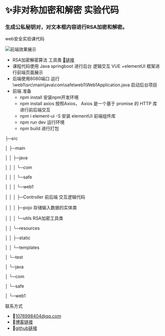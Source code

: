 # ✨非对称加密和解密 实验代码

### 生成公私秘钥对，对文本框内容进行RSA加密和解密。

web安全实验课代码


![前端效果展示](https://i.loli.net/2020/05/09/5xXip7VdZh4snlU.png)
- RSA加密解密算法 工具类 [🔗链接](https://www.cnblogs.com/pcheng/p/9629621.html)
- 课程代码使用 Java springboot 进行后台 逻辑交互 VUE +elementUI 框架进行前端页面展示
- 后端使用8080端口 运行\web1\src\main\java\com\safe\web1\Web1Application.java 启动后台项目
- 前端 准备 
  - npm install 安装npm开发环境
  - npm install axios 按照Axios， Axios 是一个基于 promise 的 HTTP 库 进行前后端交互
  - npm i element-ui -S 安装 elementUI 前端组件库
  - npm run dev 运行环境
  - npm build 进行打包


├─src

│  ├─main

│  │  ├─java

│  │  │  └─com

│  │  │      └─safe

│  │  │          └─web1

│  │  │              ├─Controller 前后端 交互逻辑代码

│  │  │              ├─pojo 存储输入数据的实体类

│  │  │              └─utils RSA加密工具类

│  │  └─resources

│  │      ├─static

│  │      └─templates

│  └─test

│      └─java

│          └─com

│              └─safe

│                  └─web1


联系方式 

- 📧1076998404@qq.com
- 🎉[博客链接](https://hanxu.blog.csdn.net/)
- 🎉[github链接](https://github.com/HANXU2018)
